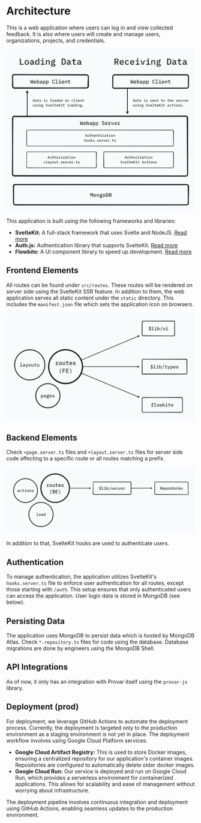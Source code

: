 # Architecture

This is a web application where users can log in and view collected feedback. It is also where users will create and manage users, organizations, projects, and credentials.

![SvelteKit client and server](./images/sveltekit-client-server.png)

This application is built using the following frameworks and libraries:

- **SvelteKit:** A full-stack framework that uses Svelte and NodeJS. [Read more](https://kit.svelte.dev)
- **Auth.js:** Authentication library that supports SvelteKit. [Read more](https://authjs.dev/)
- **Flowbite:** A UI component library to speed up development. [Read more](https://flowbite-svelte.com)

## Frontend Elements

All routes can be found under `src/routes`. These routes will be rendered on server side using the SvelteKit SSR feature. In addition to them, the web application serves all static content under the `static` directory. This includes the `manifest.json` file which sets the application icon on browsers.

![Frontend Elements](./images/frontend-elements.png)

## Backend Elements

Check `+page.server.ts` files and `+layout.server.ts` files for server side code affecting to a specific route or all routes matching a prefix.

![Backend Elements](./images/backend-elements.png)

In addition to that, SvelteKit hooks are used to authenticate users.

## Authentication

To manage authentication, the application utilizes SvelteKit's `hooks.server.ts` file to enforce user authentication for all routes, except those starting with `/auth`. This setup ensures that only authenticated users can access the application. User login data is stored in MongoDB (see below).

## Persisting Data

The application uses MongoDB to persist data which is hosted by MongoDB Atlas. Check `*.repository.ts` files for code using the database. Database migrations are done by engineers using the MongoDB Shell.

## API Integrations

As of now, it only has an integration with Provar itself using the `provar-js` library.

## Deployment (prod)

For deployment, we leverage GitHub Actions to automate the deployment process. Currently, the deployment is targeted only to the production environment as a staging environment is not yet in place. The deployment workflow involves using Google Cloud Platform services:

- **Google Cloud Artifact Registry:** This is used to store Docker images, ensuring a centralized repository for our application's container images. Repositories are configured to automatically delete older docker images.
- **Google Cloud Run:** Our service is deployed and run on Google Cloud Run, which provides a serverless environment for containerized applications. This allows for scalability and ease of management without worrying about infrastructure.

The deployment pipeline involves continuous integration and deployment using GitHub Actions, enabling seamless updates to the production environment.
